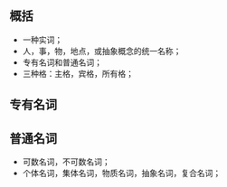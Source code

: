 ## 概括

* 一种实词；
* 人，事，物，地点，或抽象概念的统一名称；
* 专有名词和普通名词；
* 三种格：主格，宾格，所有格；


## 专有名词

## 普通名词

* 可数名词，不可数名词；
* 个体名词，集体名词，物质名词，抽象名词，复合名词；